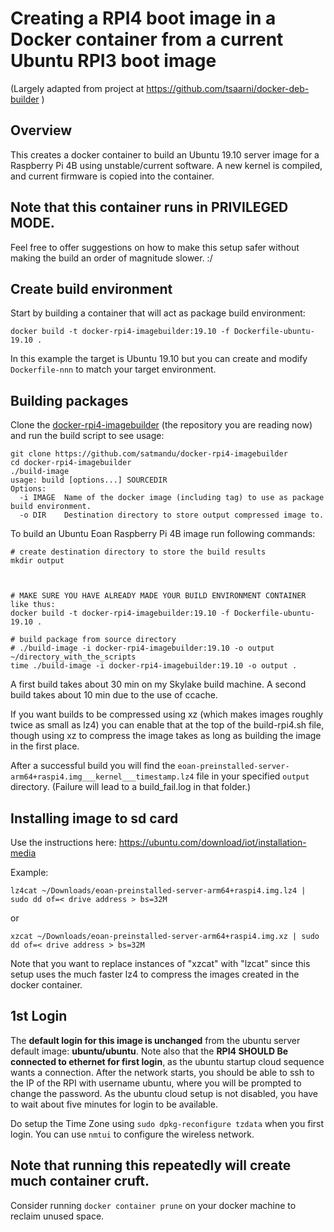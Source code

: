 
# Creating a RPI4 boot image in a Docker container from a current Ubuntu RPI3 boot image

(Largely adapted from project at https://github.com/tsaarni/docker-deb-builder )

## Overview

This creates a docker container to build an Ubuntu 19.10 server image for a Raspberry Pi 4B using unstable/current software.
A new kernel is compiled, and current firmware is copied into the container.

## Note that this container runs in PRIVILEGED MODE.
Feel free to offer suggestions on how to make this setup safer without making the build an order of magnitude slower. :/

## Create build environment

Start by building a container that will act as package build environment:

    docker build -t docker-rpi4-imagebuilder:19.10 -f Dockerfile-ubuntu-19.10 .

In this example the target is Ubuntu 19.10 but you can create and
modify `Dockerfile-nnn` to match your target environment.

## Building packages

Clone the
[docker-rpi4-imagebuilder](https://github.com/satmandu/docker-rpi4-imagebuilder)
(the repository you are reading now) and run the build script to see
usage:


    git clone https://github.com/satmandu/docker-rpi4-imagebuilder
    cd docker-rpi4-imagebuilder
    ./build-image
    usage: build [options...] SOURCEDIR
    Options:
      -i IMAGE  Name of the docker image (including tag) to use as package build environment.
      -o DIR    Destination directory to store output compressed image to.

To build an Ubuntu Eoan Raspberry Pi 4B image run following commands:

    # create destination directory to store the build results
    mkdir output
    
    

    # MAKE SURE YOU HAVE ALREADY MADE YOUR BUILD ENVIRONMENT CONTAINER like thus:
    docker build -t docker-rpi4-imagebuilder:19.10 -f Dockerfile-ubuntu-19.10 .

    # build package from source directory
    # ./build-image -i docker-rpi4-imagebuilder:19.10 -o output ~/directory_with_the_scripts
    time ./build-image -i docker-rpi4-imagebuilder:19.10 -o output .
    
A first build takes about 30 min on my Skylake build machine. A second build takes about 10 min due to the use of ccache.

If you want builds to be compressed using xz (which makes images roughly twice as small as lz4) you can enable that at the top of the build-rpi4.sh file, though using xz to compress the image takes as long as building the image in the first place.



After a successful build you will find the `eoan-preinstalled-server-arm64+raspi4.img___kernel___timestamp.lz4` 
file in your specified `output` directory. (Failure will lead to a build_fail.log in that folder.)

## Installing image to sd card

Use the instructions here: https://ubuntu.com/download/iot/installation-media

Example: 

```lz4cat ~/Downloads/eoan-preinstalled-server-arm64+raspi4.img.lz4 | sudo dd of=< drive address > bs=32M ```

or

```xzcat ~/Downloads/eoan-preinstalled-server-arm64+raspi4.img.xz | sudo dd of=< drive address > bs=32M ```

Note that you want to replace instances of "xzcat" with "lzcat" since this setup uses the much faster lz4 to compress the images created in the docker container.

## 1st Login
The **default login for this image is unchanged** from the ubuntu server default image: **ubuntu/ubuntu**.
Note also that the **RPI4 SHOULD Be connected to ethernet for first login**, as the ubuntu startup cloud sequence wants a connection.
After the network starts, you should be able to ssh to the IP of the RPI with username ubuntu, where you will be prompted to change the password. As the ubuntu cloud setup is not disabled, you have to wait about five minutes for login to be available.

Do setup the Time Zone using ```sudo dpkg-reconfigure tzdata``` when you first login. You can use ```nmtui``` to configure the wireless network.

## Note that running this repeatedly will create much container cruft.
Consider running ```docker container prune``` on your docker machine to reclaim unused space.
